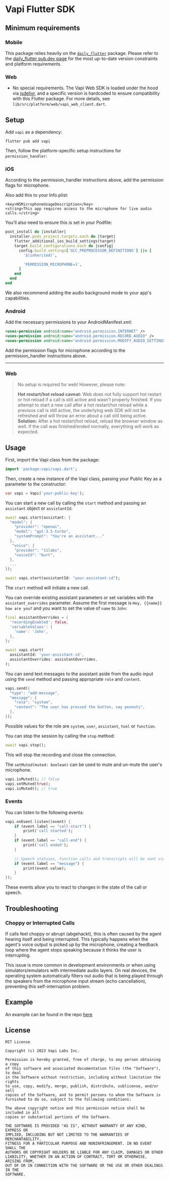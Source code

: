 # Vapi Flutter SDK

## Minimum requirements

### Mobile

This package relies heavily on the [`daily_flutter`](https://pub.dev/packages/daily_flutter) package. Please refer to the [daily_flutter pub.dev page](https://pub.dev/packages/daily_flutter) for the most up-to-date version constraints and platform requirements.

### Web

- No special requirements. The Vapi Web SDK is loaded under the hood via [jsdelivr](https://www.jsdelivr.com/), and a specific version is hardcoded to ensure compatibility with this Flutter package. For more details, see `lib/src/platform/web/vapi_web_client.dart`.

## Setup

Add `vapi` as a dependency:

```
flutter pub add vapi
```

Then, follow the platform-specific setup instructions for `permission_handler`:

### iOS

According to the permission_handler instructions above, add the permission flags for microphone.

Also add this to your Info.plist:

```
<key>NSMicrophoneUsageDescription</key>
<string>This app requires access to the microphone for live audio calls.</string>
```

You'll also need to ensure this is set in your Podfile:

```ruby
post_install do |installer|
  installer.pods_project.targets.each do |target|
    flutter_additional_ios_build_settings(target)
    target.build_configurations.each do |config|
      config.build_settings['GCC_PREPROCESSOR_DEFINITIONS'] ||= [
        '$(inherited)',

        'PERMISSION_MICROPHONE=1',
      ]
    end
  end
end
```

We also recommend adding the audio background mode to your app's capabilities.

### Android

Add the necessary permissions to your AndroidManifest.xml:

```xml
<uses-permission android:name="android.permission.INTERNET" />
<uses-permission android:name="android.permission.RECORD_AUDIO" />
<uses-permission android:name="android.permission.MODIFY_AUDIO_SETTINGS" />
```

Add the permission flags for microphone according to the permission_handler instructions above.

---

### Web

> No setup is required for web! However, please note:
>
> **Hot restart/hot reload caveat:**
> Web does not fully support hot restart or hot reload if a call is still active and wasn't properly finished. If you attempt to start a new call after a hot restart/hot reload while a previous call is still active, the underlying web SDK will not be refreshed and will throw an error about a call still being active. **Solution:** After a hot restart/hot reload, reload the browser window as well. If the call was finished/ended normally, everything will work as expected.

## Usage

First, import the Vapi class from the package:

```dart
import 'package:vapi/vapi.dart';
```

Then, create a new instance of the Vapi class, passing your Public Key as a parameter to the constructor:

```dart
var vapi = Vapi('your-public-key');
```

You can start a new call by calling the `start` method and passing an `assistant` object or `assistantId`:

```dart
await vapi.start(assistant: {
  "model": {
    "provider": "openai",
    "model": "gpt-3.5-turbo",
    "systemPrompt": "You're an assistant..."
  },
   "voice": {
    "provider": "11labs",
    "voiceId": "burt",
  },
  ...
});
```

```dart
await vapi.start(assistantId: "your-assistant-id");
```

The `start` method will initiate a new call.

You can override existing assistant parameters or set variables with the `assistant_overrides` parameter.
Assume the first message is `Hey, {{name}} how are you?` and you want to set the value of `name` to `John`:

```dart
final assistantOverrides = {
  'recordingEnabled': false,
  'variableValues': {
    'name': 'John',
  },
};

await vapi.start(
  assistantId: 'your-assistant-id',
  assistantOverrides: assistantOverrides,
);
```

You can send text messages to the assistant aside from the audio input using the `send` method and passing appropriate `role` and `content`.

```dart
vapi.send({
  "type": "add-message",
  "message": {
    "role": "system",
    "content": "The user has pressed the button, say peanuts",
  },
});

```

Possible values for the role are `system`, `user`, `assistant`, `tool` or `function`.

You can stop the session by calling the `stop` method:

```dart
await vapi.stop();
```

This will stop the recording and close the connection.

The `setMuted(muted: boolean)` can be used to mute and un-mute the user's microphone.

```dart
vapi.isMuted(); // false
vapi.setMuted(true);
vapi.isMuted(); // true
```

### Events

You can listen to the following events:

```dart
vapi.onEvent.listen((event) {
    if (event.label == "call-start") {
        print('call started');
    }
    if (event.label == "call-end") {
        print('call ended');
    }

    // Speech statuses, function calls and transcripts will be sent via messages
    if (event.label == "message") {
        print(event.value);
    }
});
```

These events allow you to react to changes in the state of the call or speech.

## Troubleshooting

### Choppy or Interrupted Calls

If calls feel choppy or abrupt (abgehackt), this is often caused by the agent hearing itself and being interrupted. This typically happens when the agent's voice output is picked up by the microphone, creating a feedback loop where the agent stops speaking because it thinks the user is interrupting.

This issue is more common in development environments or when using simulators/emulators with intermediate audio layers. On real devices, the operating system automatically filters out audio that is being played through the speakers from the microphone input stream (echo cancellation), preventing this self-interruption problem.

## Example

An example can be found in the repo [here](example/lib/main.dart)

## License

```
MIT License

Copyright (c) 2023 Vapi Labs Inc.

Permission is hereby granted, free of charge, to any person obtaining a copy
of this software and associated documentation files (the "Software"), to deal
in the Software without restriction, including without limitation the rights
to use, copy, modify, merge, publish, distribute, sublicense, and/or sell
copies of the Software, and to permit persons to whom the Software is
furnished to do so, subject to the following conditions:

The above copyright notice and this permission notice shall be included in all
copies or substantial portions of the Software.

THE SOFTWARE IS PROVIDED "AS IS", WITHOUT WARRANTY OF ANY KIND, EXPRESS OR
IMPLIED, INCLUDING BUT NOT LIMITED TO THE WARRANTIES OF MERCHANTABILITY,
FITNESS FOR A PARTICULAR PURPOSE AND NONINFRINGEMENT. IN NO EVENT SHALL THE
AUTHORS OR COPYRIGHT HOLDERS BE LIABLE FOR ANY CLAIM, DAMAGES OR OTHER
LIABILITY, WHETHER IN AN ACTION OF CONTRACT, TORT OR OTHERWISE, ARISING FROM,
OUT OF OR IN CONNECTION WITH THE SOFTWARE OR THE USE OR OTHER DEALINGS IN THE
SOFTWARE.
```